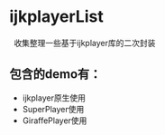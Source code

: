 # ijkplayerList
 
收集整理一些基于ijkplayer库的二次封装

## 包含的demo有：
* ijkplayer原生使用
* SuperPlayer使用
* GiraffePlayer使用
